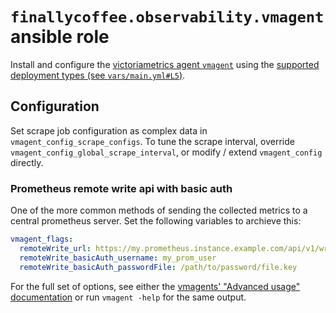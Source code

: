 # `finallycoffee.observability.vmagent` ansible role

Install and configure the
[victoriametrics agent `vmagent`](https://docs.victoriametrics.com/vmagent/)
using the [supported deployment types (see `vars/main.yml#L5`)](vars/main.yml#L5).

## Configuration

Set scrape job configuration as complex data in `vmagent_config_scrape_configs`.
To tune the scrape interval, override `vmagent_config_global_scrape_interval`,
or modify / extend `vmagent_config` directly.

### Prometheus remote write api with basic auth

One of the more common methods of sending the collected metrics to a
central prometheus server. Set the following variables to archieve this:

```yaml
vmagent_flags:
  remoteWrite_url: https://my.prometheus.instance.example.com/api/v1/write
  remoteWrite_basicAuth_username: my_prom_user
  remoteWrite_basicAuth_passwordFile: /path/to/password/file.key
```

For the full set of options, see either the
[vmagents' "Advanced usage" documentation](https://docs.victoriametrics.com/vmagent/#advanced-usage)
or run `vmagent -help` for the same output.
